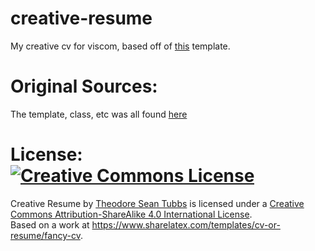 # creative-resume
My creative cv for viscom, based off of [this](https://www.sharelatex.com/templates/cv-or-resume/fancy-cv) template.


# Original Sources:

The template, class, etc was all found [here](https://www.sharelatex.com/templates/cv-or-resume/fancy-cv)

# License: <a rel="license" href="http://creativecommons.org/licenses/by-sa/4.0/"><img alt="Creative Commons License" style="border-width:0" src="https://i.creativecommons.org/l/by-sa/4.0/88x31.png" /></a>

<span xmlns:dct="http://purl.org/dc/terms/" href="http://purl.org/dc/dcmitype/Text" property="dct:title" rel="dct:type">Creative Resume</span> by <a xmlns:cc="http://creativecommons.org/ns#" href="https://github.com/AdrianKoshka/creative-resume" property="cc:attributionName" rel="cc:attributionURL">Theodore Sean Tubbs</a> is licensed under a <a rel="license" href="http://creativecommons.org/licenses/by-sa/4.0/">Creative Commons Attribution-ShareAlike 4.0 International License</a>.<br />Based on a work at <a xmlns:dct="http://purl.org/dc/terms/" href="https://www.sharelatex.com/templates/cv-or-resume/fancy-cv" rel="dct:source">https://www.sharelatex.com/templates/cv-or-resume/fancy-cv</a>.
